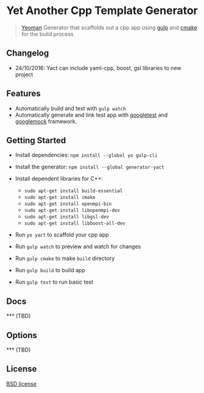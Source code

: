 # Yet Another Cpp Template Generator

>[Yeoman](http://yeoman.io) Generator that scaffolds out a cpp app using [gulp](http://gulpjs.com/) and [cmake](https://cmake.org/) for the build process

## Changelog

- 24/10/2016: Yact can include yaml-cpp, boost, gsl libraries to new project

## Features

* Automatically build and test with `gulp watch`
* Automatically generate and link test app with [googletest](https://github.com/google/googletest) and [googlemock](https://github.com/google/googlemock) framework.

## Getting Started

- Install dependencies: `npm install --global yo gulp-cli`
- Install the generator: `npm install --global generator-yact`
- Install dependent libraries for C++: 
    * `sudo apt-get install build-essential` 
    * `sudo apt-get install cmake` 
    * `sudo apt-get install openmpi-bin` 
    * `sudo apt-get install libopenmpi-dev` 
    * `sudo apt-get install libgsl-dev`
    * `sudo apt-get install libboost-all-dev` 
    
- Run `yo yact` to scaffold your cpp app
- Run `gulp watch` to preview and watch for changes
- Run `gulp cmake` to make `build` directory
- Run `gulp build` to build app
- Run `gulp test` to run basic test

## Docs

*** (TBD)

## Options

*** (TBD)

## License

[BSD license](http://opensource.org/licenses/bsd-license.php)